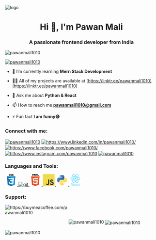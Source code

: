 ![logo](https://github.com/pawanmali1010/pawanmali1010/blob/main/Colorful%20Shapes%20Header%20Banner2.jpg)

<h1 align="center">Hi 👋, I'm Pawan Mali</h1>
<h3 align="center">A passionate frontend developer from India</h3>

<p align="left"> <img src="https://komarev.com/ghpvc/?username=pawanmali1010&label=Profile%20views&color=0e75b6&style=flat" alt="pawanmali1010" /> </p>

<p align="left"> <a href="https://twitter.com/pawanmali1010" target="blank"><img src="https://img.shields.io/twitter/follow/pawanmali1010?logo=twitter&style=for-the-badge" alt="pawanmali1010" /></a> </p>

- 🌱 I’m currently learning **Mern Stack Development**

- 👨‍💻 All of my projects are available at [https://linktr.ee/pawanmali1010](https://linktr.ee/pawanmali1010)

- 💬 Ask me about **Python & React**

- 📫 How to reach me **pawanmali1010@gmail.com**

- ⚡ Fun fact **I am funny😅**

<h3 align="left">Connect with me:</h3>
<p align="left">
<a href="https://twitter.com/pawanmali1010" target="blank"><img align="center" src="https://raw.githubusercontent.com/rahuldkjain/github-profile-readme-generator/master/src/images/icons/Social/twitter.svg" alt="pawanmali1010" height="30" width="40" /></a>
<a href="https://linkedin.com/in/https://www.linkedin.com/in/pawanmali1010/" target="blank"><img align="center" src="https://raw.githubusercontent.com/rahuldkjain/github-profile-readme-generator/master/src/images/icons/Social/linked-in-alt.svg" alt="https://www.linkedin.com/in/pawanmali1010/" height="30" width="40" /></a>
<a href="https://fb.com/https://www.facebook.com/pawanmali1010/" target="blank"><img align="center" src="https://raw.githubusercontent.com/rahuldkjain/github-profile-readme-generator/master/src/images/icons/Social/facebook.svg" alt="https://www.facebook.com/pawanmali1010/" height="30" width="40" /></a>
<a href="https://instagram.com/https://www.instagram.com/pawanmali1010" target="blank"><img align="center" src="https://raw.githubusercontent.com/rahuldkjain/github-profile-readme-generator/master/src/images/icons/Social/instagram.svg" alt="https://www.instagram.com/pawanmali1010" height="30" width="40" /></a>
<a href="https://www.youtube.com/c/pawanmali1010" target="blank"><img align="center" src="https://raw.githubusercontent.com/rahuldkjain/github-profile-readme-generator/master/src/images/icons/Social/youtube.svg" alt="pawanmali1010" height="30" width="40" /></a>
</p>

<h3 align="left">Languages and Tools:</h3>
<p align="left"> <a href="https://www.w3schools.com/css/" target="_blank" rel="noreferrer"> <img src="https://raw.githubusercontent.com/devicons/devicon/master/icons/css3/css3-original-wordmark.svg" alt="css3" width="40" height="40"/> </a> <a href="https://git-scm.com/" target="_blank" rel="noreferrer"> <img src="https://www.vectorlogo.zone/logos/git-scm/git-scm-icon.svg" alt="git" width="40" height="40"/> </a> <a href="https://www.w3.org/html/" target="_blank" rel="noreferrer"> <img src="https://raw.githubusercontent.com/devicons/devicon/master/icons/html5/html5-original-wordmark.svg" alt="html5" width="40" height="40"/> </a> <a href="https://developer.mozilla.org/en-US/docs/Web/JavaScript" target="_blank" rel="noreferrer"> <img src="https://raw.githubusercontent.com/devicons/devicon/master/icons/javascript/javascript-original.svg" alt="javascript" width="40" height="40"/> </a> <a href="https://www.python.org" target="_blank" rel="noreferrer"> <img src="https://raw.githubusercontent.com/devicons/devicon/master/icons/python/python-original.svg" alt="python" width="40" height="40"/> </a> <a href="https://reactjs.org/" target="_blank" rel="noreferrer"> <img src="https://raw.githubusercontent.com/devicons/devicon/master/icons/react/react-original-wordmark.svg" alt="react" width="40" height="40"/> </a> </p>

<h3 align="left">Support:</h3>
<p><a href="https://www.buymeacoffee.com/https://buymeacoffee.com/pawanmali1010"> <img align="left" src="https://cdn.buymeacoffee.com/buttons/v2/default-yellow.png" height="50" width="210" alt="https://buymeacoffee.com/pawanmali1010" /></a></p><br><br>

<p><img align="left" src="https://github-readme-stats.vercel.app/api/top-langs?username=pawanmali1010&show_icons=true&locale=en&layout=compact" alt="pawanmali1010" /></p>

<p>&nbsp;<img align="center" src="https://github-readme-stats.vercel.app/api?username=pawanmali1010&show_icons=true&locale=en" alt="pawanmali1010" /></p>

<p><img align="center" src="https://github-readme-streak-stats.herokuapp.com/?user=pawanmali1010&" alt="pawanmali1010" /></p>
